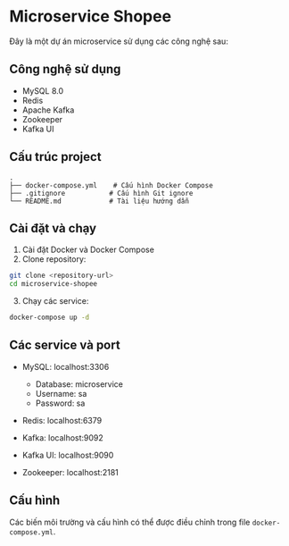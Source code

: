 # Microservice Shopee

Đây là một dự án microservice sử dụng các công nghệ sau:

## Công nghệ sử dụng

- MySQL 8.0
- Redis
- Apache Kafka
- Zookeeper
- Kafka UI

## Cấu trúc project

```
.
├── docker-compose.yml    # Cấu hình Docker Compose
├── .gitignore           # Cấu hình Git ignore
└── README.md            # Tài liệu hướng dẫn
```

## Cài đặt và chạy

1. Cài đặt Docker và Docker Compose
2. Clone repository:
```bash
git clone <repository-url>
cd microservice-shopee
```

3. Chạy các service:
```bash
docker-compose up -d
```

## Các service và port

- MySQL: localhost:3306
  - Database: microservice
  - Username: sa
  - Password: sa

- Redis: localhost:6379

- Kafka: localhost:9092

- Kafka UI: localhost:9090

- Zookeeper: localhost:2181

## Cấu hình

Các biến môi trường và cấu hình có thể được điều chỉnh trong file `docker-compose.yml`. 